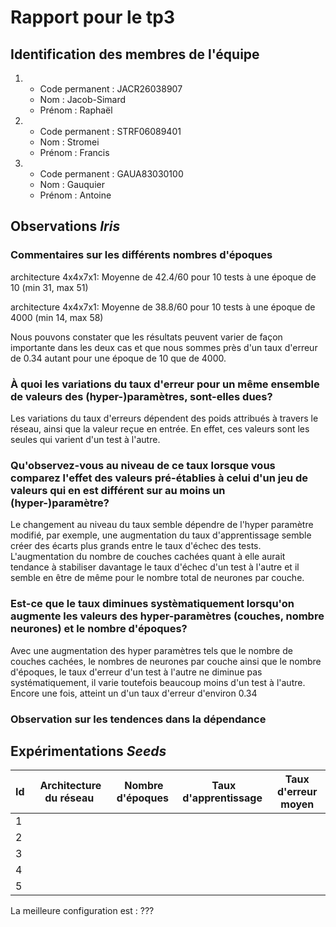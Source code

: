 # Rapport pour le tp3

## Identification des membres de l'équipe

1.  - Code permanent : JACR26038907
    - Nom : Jacob-Simard
    - Prénom : Raphaël

2.  - Code permanent : STRF06089401
    - Nom : Stromei
    - Prénom : Francis

3.  - Code permanent : GAUA83030100
    - Nom : Gauquier
    - Prénom : Antoine

## Observations _Iris_

### Commentaires sur les différents nombres d'époques

architecture 4x4x7x1: Moyenne de 42.4/60 pour 10 tests à une époque de 10 (min 31, max 51)

architecture 4x4x7x1: Moyenne de 38.8/60 pour 10 tests à une époque de 4000 (min 14, max 58)


Nous pouvons constater que les résultats peuvent varier de façon importante dans les deux cas et que nous sommes près d'un taux d'erreur de 0.34 autant pour une époque de 10 que de 4000.

### À quoi les variations du taux d'erreur pour un même ensemble de valeurs des (hyper-)paramètres, sont-elles dues?

Les variations du taux d'erreurs dépendent des poids attribués à travers le réseau, ainsi que la valeur reçue en entrée.  En effet, ces valeurs sont les seules qui varient d'un test à l'autre.

### Qu'observez-vous au niveau de ce taux lorsque vous comparez l'effet des valeurs pré-établies à celui d'un jeu de valeurs qui en est différent sur au moins un (hyper-)paramètre?

Le changement au niveau du taux semble dépendre de l'hyper paramètre modifié, par exemple, une augmentation du taux d'apprentissage semble créer des écarts plus grands entre le taux d'échec des tests.  L'augmentation du nombre de couches cachées quant à elle aurait tendance à stabiliser davantage le taux d'échec d'un test à l'autre et il semble en être de même pour le nombre total de neurones par couche.

### Est-ce que le taux diminues systèmatiquement lorsqu'on augmente les valeurs des hyper-paramètres (couches, nombre neurones) et le nombre d'époques?

Avec une augmentation des hyper paramètres tels que le nombre de couches cachées, le nombres de neurones par couche ainsi que le nombre d'époques, le taux d'erreur d'un test à l'autre ne diminue pas systématiquement, il varie toutefois beaucoup moins d'un test à l'autre.  Encore une fois, atteint un d'un taux d'erreur d'environ 0.34

### Observation sur les tendences dans la dépendance

## Expérimentations _Seeds_

| Id  |  Architecture du réseau |  Nombre d'époques |  Taux d'apprentissage | Taux d'erreur moyen |
| --- | ----------------------- | ----------------- | --------------------- | ------------------- |
| 1   |                         |                   |                       |                     |
| 2   |                         |                   |                       |                     |
| 3   |                         |                   |                       |                     |
| 4   |                         |                   |                       |                     |
| 5   |                         |                   |                       |                     |

La meilleure configuration est : ???

